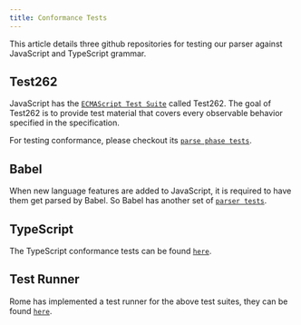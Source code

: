 ```yaml
---
title: Conformance Tests
---
```


This article details three github repositories for testing our parser against
JavaScript and TypeScript grammar.

<!--truncate-->

## Test262

JavaScript has the [`ECMAScript Test Suite`](HTTPS://github.com/tc39/test262)
called Test262. The goal of Test262 is to provide test material that covers
every observable behavior specified in the specification.

For testing conformance, please checkout its
[`parse phase tests`](HTTPS://github.com/tc39/test262/blob/main/INTERPRETING.md#negative).

## Babel

When new language features are added to JavaScript, it is required to have them
get parsed by Babel. So Babel has another set of
[`parser tests`](HTTPS://github.com/babel/babel/tree/main/packages/babel-parser/test).

## TypeScript

The TypeScript conformance tests can be found
[`here`](HTTPS://github.com/microsoft/TypeScript/tree/main/tests/cases/conformance).

## Test Runner

Rome has implemented a test runner for the above test suites, they can be found
[`here`](HTTPS://github.com/rome/tools/tree/main/xtask/coverage).
